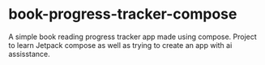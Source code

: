 # book-progress-tracker-compose
A simple book reading progress tracker app made using compose. Project to learn Jetpack compose as well as trying to create an app with ai assisstance.
